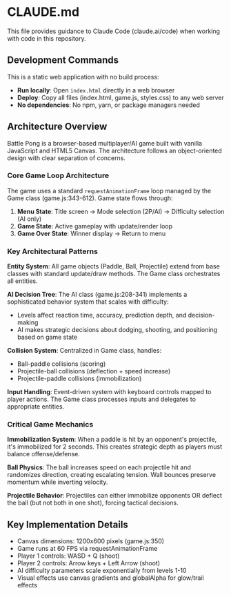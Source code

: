 # CLAUDE.md

This file provides guidance to Claude Code (claude.ai/code) when working with code in this repository.

## Development Commands

This is a static web application with no build process:
- **Run locally**: Open `index.html` directly in a web browser
- **Deploy**: Copy all files (index.html, game.js, styles.css) to any web server
- **No dependencies**: No npm, yarn, or package managers needed

## Architecture Overview

Battle Pong is a browser-based multiplayer/AI game built with vanilla JavaScript and HTML5 Canvas. The architecture follows an object-oriented design with clear separation of concerns.

### Core Game Loop Architecture
The game uses a standard `requestAnimationFrame` loop managed by the Game class (game.js:343-612). Game state flows through:
1. **Menu State**: Title screen → Mode selection (2P/AI) → Difficulty selection (AI only)
2. **Game State**: Active gameplay with update/render loop
3. **Game Over State**: Winner display → Return to menu

### Key Architectural Patterns

**Entity System**: All game objects (Paddle, Ball, Projectile) extend from base classes with standard update/draw methods. The Game class orchestrates all entities.

**AI Decision Tree**: The AI class (game.js:208-341) implements a sophisticated behavior system that scales with difficulty:
- Levels affect reaction time, accuracy, prediction depth, and decision-making
- AI makes strategic decisions about dodging, shooting, and positioning based on game state

**Collision System**: Centralized in Game class, handles:
- Ball-paddle collisions (scoring)
- Projectile-ball collisions (deflection + speed increase)
- Projectile-paddle collisions (immobilization)

**Input Handling**: Event-driven system with keyboard controls mapped to player actions. The Game class processes inputs and delegates to appropriate entities.

### Critical Game Mechanics

**Immobilization System**: When a paddle is hit by an opponent's projectile, it's immobilized for 2 seconds. This creates strategic depth as players must balance offense/defense.

**Ball Physics**: The ball increases speed on each projectile hit and randomizes direction, creating escalating tension. Wall bounces preserve momentum while inverting velocity.

**Projectile Behavior**: Projectiles can either immobilize opponents OR deflect the ball (but not both in one shot), forcing tactical decisions.

## Key Implementation Details

- Canvas dimensions: 1200x600 pixels (game.js:350)
- Game runs at 60 FPS via requestAnimationFrame
- Player 1 controls: WASD + Q (shoot)
- Player 2 controls: Arrow keys + Left Arrow (shoot)
- AI difficulty parameters scale exponentially from levels 1-10
- Visual effects use canvas gradients and globalAlpha for glow/trail effects